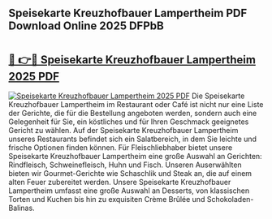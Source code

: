 ## Speisekarte Kreuzhofbauer Lampertheim PDF Download Online 2025 DFPbB

# <h2><a href="http://gc92b8.nevu.top/?p=Speisekarte+Kreuzhofbauer+Lampertheim">🔗 👉🔴 Speisekarte Kreuzhofbauer Lampertheim 2025 PDF</a></h2>

[![Speisekarte Kreuzhofbauer Lampertheim 2025 PDF](https://i.imgur.com/dBaPXMq.png)](http://gc92b8.nevu.top/?p=Speisekarte+Kreuzhofbauer+Lampertheim)
Die Speisekarte Kreuzhofbauer Lampertheim im Restaurant oder Café ist nicht nur eine Liste der Gerichte, die für die Bestellung angeboten werden, sondern auch eine Gelegenheit für Sie, ein köstliches und für Ihren Geschmack geeignetes Gericht zu wählen. Auf der Speisekarte Kreuzhofbauer Lampertheim unseres Restaurants befindet sich ein Salatbereich, in dem Sie leichte und frische Optionen finden können. Für Fleischliebhaber bietet unsere Speisekarte Kreuzhofbauer Lampertheim eine große Auswahl an Gerichten: Rindfleisch, Schweinefleisch, Huhn und Fisch. Unseren Auserwählten bieten wir Gourmet-Gerichte wie Schaschlik und Steak an, die auf einem alten Feuer zubereitet werden. Unsere Speisekarte Kreuzhofbauer Lampertheim umfasst eine große Auswahl an Desserts, von klassischen Torten und Kuchen bis hin zu exquisiten Crème Brûlée und Schokoladen-Balinas.
